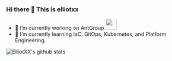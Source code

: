 ### Hi there 👋 This is elliotxx
<!--
**elliotxx/elliotxx** is a ✨ _special_ ✨ repository because its `README.md` (this file) appears on your GitHub profile.

Here are some ideas to get you started:

- 🔭 I’m currently working on ...
- 🌱 I’m currently learning ...
- 👯 I’m looking to collaborate on ...
- 🤔 I’m looking for help with ...
- 💬 Ask me about ...
- 📫 How to reach me: ...
- 😄 Pronouns: ...
- ⚡ Fun fact: ...
-->

<ul>
  <li>🔭 I’m currently working on AntGroup <img src="https://media.giphy.com/media/WUlplcMpOCEmTGBtBW/giphy.gif" width="30"></li>
  <li>🌱 I’m currently learning IaC, GitOps, Kubernetes, and Platform Engineering.</li>
</ul>


![ElliotXX's github stats](https://github-readme-stats-omega-six.vercel.app/api?username=elliotxx&show_icons=true&theme=radical)

<!--
[![Top Langs](https://github-readme-stats.vercel.app/api/top-langs/?username=elliotxx)](https://github.com/elliotxx/github-readme-stats)
-->
